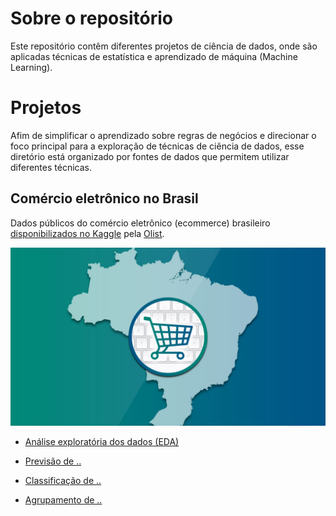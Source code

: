 # Sobre o repositório

Este repositório contêm diferentes projetos de ciência de dados, onde são aplicadas técnicas de estatística e aprendizado de  máquina (Machine Learning).

# Projetos

Afim de simplificar o aprendizado sobre regras de negócios e direcionar o foco principal para a exploração de  técnicas de ciência de dados, esse diretório está organizado por fontes de dados que permitem utilizar diferentes técnicas.

## Comércio eletrônico no Brasil

Dados públicos do comércio eletrônico (ecommerce) brasileiro [disponibilizados no Kaggle](https://www.kaggle.com/olistbr/brazilian-ecommerce) pela [Olist]( https://olist.com/).

![](https://raw.githubusercontent.com/pedrohrafael/data-science/main/projects/brazilian-ecommerce/ecommerce-brazil.jpg?token=AOJSUEFEN34MIKMX3WR2GXLBJTYLE)

*  [Análise exploratória dos dados (EDA)](https://github.com/pedrohrafael/data-science/blob/main/projects/Analise%20exploratoria%20de%20dados/Analise%20Exploratoria%20de%20dados.ipynb)

* [Previsão de ..]()

* [Classificação de ..]()

* [Agrupamento de ..]()
